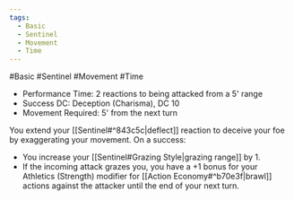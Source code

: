 ```yaml
---
tags:
  - Basic
  - Sentinel
  - Movement
  - Time
---
```

#Basic #Sentinel #Movement #Time 

- Performance Time: 2 reactions to being attacked from a 5' range
- Success DC: Deception (Charisma), DC 10
- Movement Required: 5' from the next turn
 
You extend your [[Sentinel#^843c5c|deflect]] reaction to deceive your foe by exaggerating your movement. On a success:
* You increase your [[Sentinel#Grazing Style|grazing range]] by 1. 
* If the incoming attack grazes you, you have a +1 bonus for your Athletics (Strength) modifier for [[Action Economy#^b70e3f|brawl]] actions against the attacker until the end of your next turn.